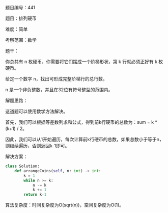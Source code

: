题目编号：441

题目：排列硬币

难度：简单

考察范围：数学

题干：

你总共有 n 枚硬币，你需要将它们摆成一个阶梯形状，第 k 行就必须正好有 k 枚硬币。

给定一个数字 n，找出可形成完整阶梯行的总行数。

n 是一个非负整数，并且在32位有符号整型的范围内。

解题思路：

这道题可以使用数学方法解决。

首先，我们可以根据等差数列求和公式，得到前k行硬币的总数为：sum = k * (k+1) / 2。

因此，我们可以从1开始遍历，每次计算前k行硬币的总数，如果总数小于等于n，则继续遍历，否则返回k-1即可。

解决方案：

```python
class Solution:
    def arrangeCoins(self, n: int) -> int:
        k = 1
        while n >= k:
            n -= k
            k += 1
        return k-1
```

算法复杂度：时间复杂度为O(sqrt(n))，空间复杂度为O(1)。